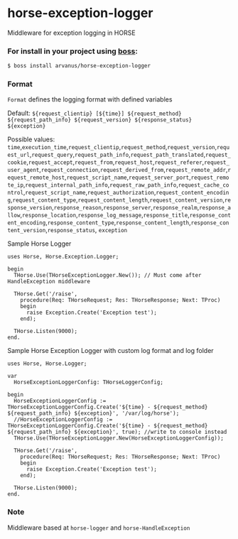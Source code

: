 # horse-exception-logger
Middleware for exception logging in HORSE

### For install in your project using [boss](https://github.com/HashLoad/boss):
``` sh
$ boss install arvanus/horse-exception-logger
```

### Format
`Format` defines the logging format with defined variables

Default: `${request_clientip} [${time}] ${request_method} ${request_path_info} ${request_version} ${response_status} ${exception}`

Possible values: `time`,`execution_time`,`request_clientip`,`request_method`,`request_version`,`request_url`,`request_query`,`request_path_info`,`request_path_translated`,`request_cookie`,`request_accept`,`request_from`,`request_host`,`request_referer`,`request_user_agent`,`request_connection`,`request_derived_from`,`request_remote_addr`,`request_remote_host`,`request_script_name`,`request_server_port`,`request_remote_ip`,`request_internal_path_info`,`request_raw_path_info`,`request_cache_control`,`request_script_name`,`request_authorization`,`request_content_encoding`,`request_content_type`,`request_content_length`,`request_content_version`,`response_version`,`response_reason`,`response_server`,`response_realm`,`response_allow`,`response_location`,`response_log_message`,`response_title`,`response_content_encoding`,`response_content_type`,`response_content_length`,`response_content_version`,`response_status`, `exception`

Sample Horse Logger
```delphi
uses Horse, Horse.Exception.Logger;

begin
  THorse.Use(THorseExceptionLogger.New()); // Must come after HandleException middleware

  THorse.Get('/raise',
    procedure(Req: THorseRequest; Res: THorseResponse; Next: TProc)
    begin
      raise Exception.Create('Exception test');
    end);

  THorse.Listen(9000);
end.
```

Sample Horse Exception Logger with custom log format and log folder
```delphi
uses Horse, Horse.Logger;

var
  HorseExceptionLoggerConfig: THorseLoggerConfig;

begin
  HorseExceptionLoggerConfig := THorseExceptionLoggerConfig.Create('${time} - ${request_method} ${request_path_info} ${exception}', '/var/log/horse');
  //HorseExceptionLoggerConfig := THorseExceptionLoggerConfig.Create('${time} - ${request_method} ${request_path_info} ${exception}', true); //write to console instead
  THorse.Use(THorseExceptionLogger.New(HorseExceptionLoggerConfig));

  THorse.Get('/raise',
    procedure(Req: THorseRequest; Res: THorseResponse; Next: TProc)
    begin
      raise Exception.Create('Exception test');
    end);

  THorse.Listen(9000);
end.
```


### Note
Middleware based at `horse-logger` and `horse-HandleException`
